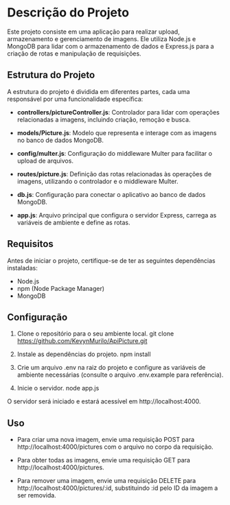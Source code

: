 # Descrição do Projeto

Este projeto consiste em uma aplicação para realizar upload, armazenamento e gerenciamento de imagens. Ele utiliza Node.js e MongoDB para lidar com o armazenamento de dados e Express.js para a criação de rotas e manipulação de requisições.

## Estrutura do Projeto

A estrutura do projeto é dividida em diferentes partes, cada uma responsável por uma funcionalidade específica:

- **controllers/pictureController.js**: Controlador para lidar com operações relacionadas a imagens, incluindo criação, remoção e busca.

- **models/Picture.js**: Modelo que representa e interage com as imagens no banco de dados MongoDB.

- **config/multer.js**: Configuração do middleware Multer para facilitar o upload de arquivos.

- **routes/picture.js**: Definição das rotas relacionadas às operações de imagens, utilizando o controlador e o middleware Multer.

- **db.js**: Configuração para conectar o aplicativo ao banco de dados MongoDB.

- **app.js**: Arquivo principal que configura o servidor Express, carrega as variáveis de ambiente e define as rotas.

## Requisitos

Antes de iniciar o projeto, certifique-se de ter as seguintes dependências instaladas:

- Node.js
- npm (Node Package Manager)
- MongoDB

## Configuração

1. Clone o repositório para o seu ambiente local.
git clone <https://github.com/KevynMurilo/ApiPicture.git>


2. Instale as dependências do projeto.
npm install


3. Crie um arquivo .env na raiz do projeto e configure as variáveis de ambiente necessárias (consulte o arquivo .env.example para referência).


4. Inicie o servidor.
node app.js


O servidor será iniciado e estará acessível em http://localhost:4000.

## Uso

- Para criar uma nova imagem, envie uma requisição POST para http://localhost:4000/pictures com o arquivo no corpo da requisição.

- Para obter todas as imagens, envie uma requisição GET para http://localhost:4000/pictures.

- Para remover uma imagem, envie uma requisição DELETE para http://localhost:4000/pictures/:id, substituindo :id pelo ID da imagem a ser removida.


